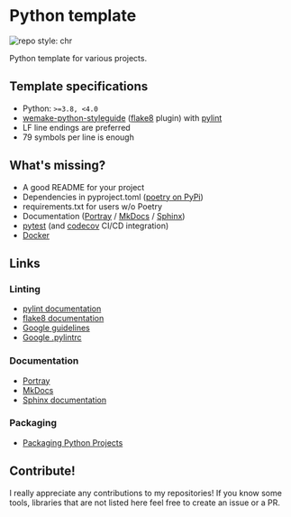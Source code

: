 # Python template
![repo style: chr](https://img.shields.io/badge/repo%20style-chr-blueviolet?logo=github&style=flat-square)

Python template for various projects.

## Template specifications
 * Python: `>=3.8, <4.0`
 * [wemake-python-styleguide](https://pypi.org/project/wemake-python-styleguide/) ([flake8](https://pypi.org/project/flake8/) plugin) with [pylint](https://pypi.org/project/pylint/)
 * LF line endings are preferred
 * 79 symbols per line is enough

## What's missing?
 * A good README for your project
 * Dependencies in pyproject.toml ([poetry on PyPi](https://pypi.org/project/poetry/))
 * requirements.txt for users w/o Poetry
 * Documentation ([Portray](https://pypi.org/project/portray/) / [MkDocs](https://pypi.org/project/mkdocs/) / [Sphinx](https://pypi.org/project/Sphinx/))
 * [pytest](https://pypi.org/project/pytest/) (and [codecov](https://pypi.org/project/codecov/) CI/CD integration)
 * [Docker](https://docker.com)

## Links
### Linting
 * [pylint documentation](https://pylint.pycqa.org/en/latest/index.html)
 * [flake8 documentation](https://flake8.pycqa.org/en/latest/index.html)
 * [Google guidelines](https://google.github.io/styleguide/pyguide.html)
 * [Google .pylintrc](https://google.github.io/styleguide/pylintrc)
### Documentation
 * [Portray](https://timothycrosley.github.io/portray/)
 * [MkDocs](https://www.mkdocs.org/)
 * [Sphinx documentation](https://www.sphinx-doc.org/en/master/index.html)
### Packaging
 * [Packaging Python Projects](https://packaging.python.org/en/latest/tutorials/packaging-projects/)

## Contribute!
I really appreciate any contributions to my repositories! If you know some tools, libraries that are not listed here feel free to create an issue or a PR.
